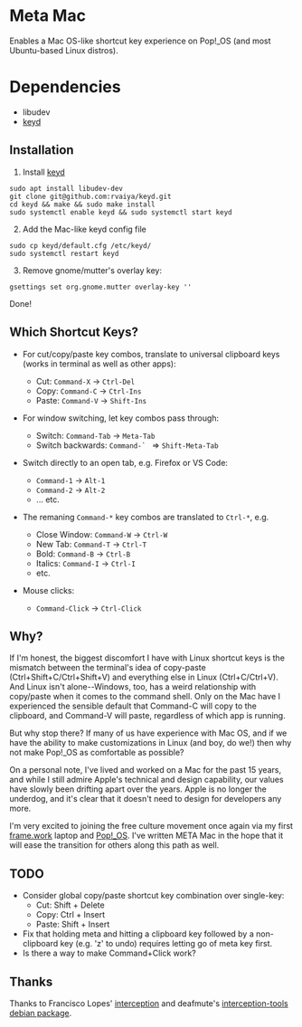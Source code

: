 # Meta Mac

Enables a Mac OS-like shortcut key experience on Pop!_OS (and most Ubuntu-based Linux distros).

# Dependencies

- libudev
- [keyd](https://github.com/rvaiya/keyd)

## Installation


1. Install [keyd](https://github.com/rvaiya/keyd)

```
sudo apt install libudev-dev
git clone git@github.com:rvaiya/keyd.git
cd keyd && make && sudo make install
sudo systemctl enable keyd && sudo systemctl start keyd
```

2. Add the Mac-like keyd config file

```
sudo cp keyd/default.cfg /etc/keyd/
sudo systemctl restart keyd
```

3. Remove gnome/mutter's overlay key:

```
gsettings set org.gnome.mutter overlay-key ''
```

Done!

## Which Shortcut Keys?

- For cut/copy/paste key combos, translate to universal clipboard keys (works in terminal as well as other apps):
  - Cut: `Command-X` -> `Ctrl-Del` 
  - Copy: `Command-C` -> `Ctrl-Ins`
  - Paste: `Command-V` -> `Shift-Ins`

- For window switching, let key combos pass through:
  - Switch: `Command-Tab` -> `Meta-Tab`
  - Switch backwards: ``Command-` `` => `Shift-Meta-Tab`

- Switch directly to an open tab, e.g. Firefox or VS Code:
  - `Command-1` -> `Alt-1`
  - `Command-2` -> `Alt-2`
  - ... etc.

- The remaning `Command-*` key combos are translated to `Ctrl-*`, e.g.
  - Close Window: `Command-W` -> `Ctrl-W`
  - New Tab: `Command-T` -> `Ctrl-T`
  - Bold: `Command-B` -> `Ctrl-B`
  - Italics: `Command-I` -> `Ctrl-I`
  - etc.

- Mouse clicks:
  - `Command-Click` -> `Ctrl-Click`


## Why?

If I'm honest, the biggest discomfort I have with Linux shortcut keys is the mismatch between the terminal's idea of copy-paste (Ctrl+Shift+C/Ctrl+Shift+V) and everything else in Linux (Ctrl+C/Ctrl+V). And Linux isn't alone--Windows, too, has a weird relationship with copy/paste when it comes to the command shell. Only on the Mac have I experienced the sensible default that Command-C will copy to the clipboard, and Command-V will paste, regardless of which app is running.

But why stop there? If many of us have experience with Mac OS, and if we have the ability to make customizations in Linux (and boy, do we!) then why not make Pop!_OS as comfortable as possible?

On a personal note, I've lived and worked on a Mac for the past 15 years, and while I still admire Apple's technical and design capability, our values have slowly been drifting apart over the years. Apple is no longer the underdog, and it's clear that it doesn't need to design for developers any more.

I'm very excited to joining the free culture movement once again via my first [frame.work](https://frame.work) laptop and [Pop!_OS](https://pop.system76.com/). I've written META Mac in the hope that it will ease the transition for others along this path as well.

## TODO

- Consider global copy/paste shortcut key combination over single-key:
  - Cut: Shift + Delete
  - Copy: Ctrl + Insert
  - Paste: Shift + Insert
- Fix that holding meta and hitting a clipboard key followed by a non-clipboard key (e.g. 'z' to undo) requires letting go of meta key first.
- Is there a way to make Command+Click work?

## Thanks

Thanks to Francisco Lopes' [interception](https://gitlab.com/interception/linux/tools) and deafmute's [interception-tools debian package](https://github.com/deafmute1/deb-pkg).